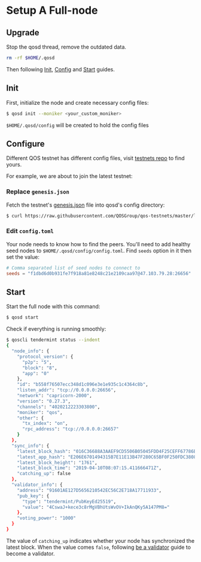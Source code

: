 # Setup A Full-node

## Upgrade

Stop the qosd thread, remove the outdated data.
```bash
rm -rf $HOME/.qosd
```

Then following [Init](#Init), [Config](#Config) and [Start](#Start) guides.

## Init

First, initialize the node and create necessary config files:

```bash
$ qosd init --moniker <your_custom_moniker>
```

`$HOME/.qosd/config` will be created to hold the config files

## Configure

Different QOS testnet has different config files, visit [testnets repo](https://github.com/QOSGroup/qos-testnets) to find yours.

For example, we are about to join the latest testnet:

### Replace `genesis.json`

Fetch the testnet's [genesis.json](https://raw.githubusercontent.com/QOSGroup/qos-testnets/master/latest/genesis.json) file into qosd's config directory:
```bash
$ curl https://raw.githubusercontent.com/QOSGroup/qos-testnets/master/latest/genesis.json > $HOME/.qosd/config/genesis.json
```

### Edit `config.toml`

Your node needs to know how to find the peers. You'll need to add healthy seed nodes to `$HOME/.qosd/config/config.toml`. Find `seeds` option in it then set the value:

```toml
# Comma separated list of seed nodes to connect to
seeds = "f1dbd6d0b931fe7f918a81e8248c21e2109caa97@47.103.79.28:26656"
```

## Start


Start the full node with this command:
```bash
$ qosd start
```

Check if everything is running smoothly:

```bash
$ qoscli tendermint status --indent
{
  "node_info": {
    "protocol_version": {
      "p2p": "5",
      "block": "8",
      "app": "0"
    },
    "id": "b558f76507ecc348d1c096e3e1e935c1c4364c8b",
    "listen_addr": "tcp://0.0.0.0:26656",
    "network": "capricorn-2000",
    "version": "0.27.3",
    "channels": "4020212223303800",
    "moniker": "qos",
    "other": {
      "tx_index": "on",
      "rpc_address": "tcp://0.0.0.0:26657"
    }
  },
  "sync_info": {
    "latest_block_hash": "016C36688A3AAEF9CD5506B05045FDD4F25CEFF67786BA2EA33B52C7DB62F934",
    "latest_app_hash": "E206E6701494315B7E11E13B47F280C65BF0F250FDC3808317BFE57401F57BE3",
    "latest_block_height": "1761",
    "latest_block_time": "2019-04-10T08:07:15.411666471Z",
    "catching_up": false
  },
  "validator_info": {
    "address": "91601AE127D5656210542EC56C2E718A17711933",
    "pub_key": {
      "type": "tendermint/PubKeyEd25519",
      "value": "4CswaJ+kece3c8rMgVBhUtsWvOV+IkAnQKy5A147PM8="
    },
    "voting_power": "1000"
  }
}

```

The value of `catching_up` indicates whether your node has synchronized the latest block. When the value comes `false`, following [be a validator](validator.md) guide to become a validator. 
